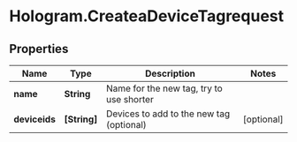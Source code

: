 # Hologram.CreateaDeviceTagrequest

## Properties
Name | Type | Description | Notes
------------ | ------------- | ------------- | -------------
**name** | **String** | Name for the new tag, try to use shorter | 
**deviceids** | **[String]** | Devices to add to the new tag (optional) | [optional] 


